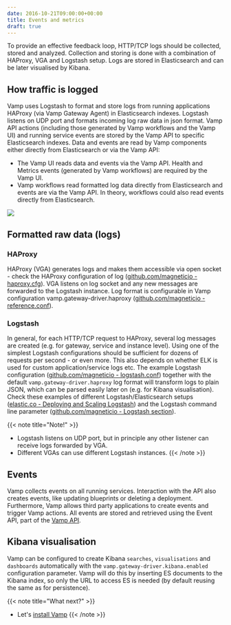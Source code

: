 ```yaml
---
date: 2016-10-21T09:00:00+00:00
title: Events and metrics
draft: true
---
```


To provide an effective feedback loop, HTTP/TCP logs should be collected, stored and analyzed. Collection and storing is done with a combination of HAProxy, VGA and Logstash setup. Logs are stored in Elasticsearch and can be later visualised by Kibana.

## How traffic is logged

Vamp uses Logstash to format and store logs from running applications HAProxy (via Vamp Gateway Agent) in Elasticsearch indexes. Logstash listens on UDP port and formats incoming log raw data in json format. Vamp API actions (including those generated by Vamp workflows and the Vamp UI) and running service events are stored by the Vamp API to specific Elasticsearch indexes. 
Data and events are read by Vamp components either directly from Elasticsearch or via the Vamp API:

* The Vamp UI reads data and events via the Vamp API. Health and Metrics events (generated by Vamp workflows) are required by the Vamp UI.
* Vamp workflows read formatted log data directly from Elasticsearch and events are via the Vamp API. In theory, workflows could also read events directly from Elasticsearch.

![](/images/diagram/events-and-metrics-flow.svg)


## Formatted raw data (logs)

### HAProxy
HAProxy (VGA) generates logs and makes them accessible via open socket - check the HAProxy configuration of log ([github.com/magneticio - haproxy.cfg](https://github.com/magneticio/vamp-gateway-agent/blob/master/haproxy.basic.cfg)).
VGA listens on log socket and any new messages are forwarded to the Logstash instance. Log format is configurable in Vamp configuration vamp.gateway-driver.haproxy ([github.com/magneticio - reference.conf](https://github.com/magneticio/vamp/blob/master/bootstrap/src/main/resources/reference.conf)).


### Logstash

In general, for each HTTP/TCP request to HAProxy, several log messages are created (e.g. for gateway, service and instance level). Using one of the simplest Logstash configurations should be sufficient for dozens of requests per second - or even more. This also depends on whether ELK is used for custom application/service logs etc.
The example Logstash configuration ([github.com/magneticio - logstash.conf](https://github.com/magneticio/vamp-docker/blob/master/clique-base/logstash/logstash.conf)) together with the default `vamp.gateway-driver.haproxy` log format will transform logs to plain JSON, which can be parsed easily later on (e.g. for Kibana visualisation).  
Check these examples of different Logstash/Elasticsearch setups ([elastic.co - Deploying and Scaling Logstash](https://www.elastic.co/guide/en/logstash/current/deploying-and-scaling.html)) and the Logstash command line parameter ([github.com/magneticio - Logstash section](https://github.com/magneticio/vamp-docker/blob/master/quick-start/supervisord.conf)).

{{< note title="Note!" >}}
* Logstash listens on UDP port, but in principle any other listener can receive logs forwarded by VGA.
* Different VGAs can use different Logstash instances.
{{< /note >}}

## Events

Vamp collects events on all running services. Interaction with the API also creates events, like updating blueprints or deleting a deployment. Furthermore, Vamp allows third party applications to create events and trigger Vamp actions.
All events are stored and retrieved using the Event API, part of the [Vamp API](/documentation/api/api-reference).


## Kibana visualisation

  Vamp can be configured to create Kibana `searches`, `visualisations` and `dashboards` automatically with the `vamp.gateway-driver.kibana.enabled` configuration parameter.
  Vamp will do this by inserting ES documents to the Kibana index, so only the URL to access ES is needed (by default reusing the same as for persistence).  

{{< note title="What next?" >}}
* Let's [install Vamp](/documentation/installation/) 
{{< /note >}}
